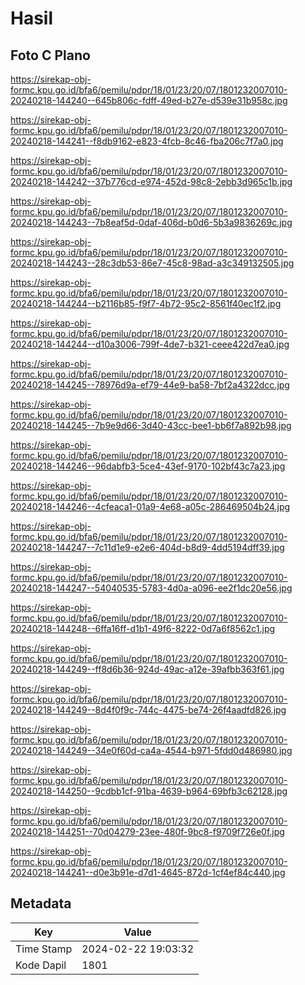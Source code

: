 # Hasil

## Foto C Plano

https://sirekap-obj-formc.kpu.go.id/bfa6/pemilu/pdpr/18/01/23/20/07/1801232007010-20240218-144240--645b806c-fdff-49ed-b27e-d539e31b958c.jpg

https://sirekap-obj-formc.kpu.go.id/bfa6/pemilu/pdpr/18/01/23/20/07/1801232007010-20240218-144241--f8db9162-e823-4fcb-8c46-fba206c7f7a0.jpg

https://sirekap-obj-formc.kpu.go.id/bfa6/pemilu/pdpr/18/01/23/20/07/1801232007010-20240218-144242--37b776cd-e974-452d-98c8-2ebb3d965c1b.jpg

https://sirekap-obj-formc.kpu.go.id/bfa6/pemilu/pdpr/18/01/23/20/07/1801232007010-20240218-144243--7b8eaf5d-0daf-406d-b0d6-5b3a9836269c.jpg

https://sirekap-obj-formc.kpu.go.id/bfa6/pemilu/pdpr/18/01/23/20/07/1801232007010-20240218-144243--28c3db53-86e7-45c8-98ad-a3c349132505.jpg

https://sirekap-obj-formc.kpu.go.id/bfa6/pemilu/pdpr/18/01/23/20/07/1801232007010-20240218-144244--b2116b85-f9f7-4b72-95c2-8561f40ec1f2.jpg

https://sirekap-obj-formc.kpu.go.id/bfa6/pemilu/pdpr/18/01/23/20/07/1801232007010-20240218-144244--d10a3006-799f-4de7-b321-ceee422d7ea0.jpg

https://sirekap-obj-formc.kpu.go.id/bfa6/pemilu/pdpr/18/01/23/20/07/1801232007010-20240218-144245--78976d9a-ef79-44e9-ba58-7bf2a4322dcc.jpg

https://sirekap-obj-formc.kpu.go.id/bfa6/pemilu/pdpr/18/01/23/20/07/1801232007010-20240218-144245--7b9e9d66-3d40-43cc-bee1-bb6f7a892b98.jpg

https://sirekap-obj-formc.kpu.go.id/bfa6/pemilu/pdpr/18/01/23/20/07/1801232007010-20240218-144246--96dabfb3-5ce4-43ef-9170-102bf43c7a23.jpg

https://sirekap-obj-formc.kpu.go.id/bfa6/pemilu/pdpr/18/01/23/20/07/1801232007010-20240218-144246--4cfeaca1-01a9-4e68-a05c-286469504b24.jpg

https://sirekap-obj-formc.kpu.go.id/bfa6/pemilu/pdpr/18/01/23/20/07/1801232007010-20240218-144247--7c11d1e9-e2e6-404d-b8d9-4dd5194dff39.jpg

https://sirekap-obj-formc.kpu.go.id/bfa6/pemilu/pdpr/18/01/23/20/07/1801232007010-20240218-144247--54040535-5783-4d0a-a096-ee2f1dc20e56.jpg

https://sirekap-obj-formc.kpu.go.id/bfa6/pemilu/pdpr/18/01/23/20/07/1801232007010-20240218-144248--6ffa16ff-d1b1-49f6-8222-0d7a6f8562c1.jpg

https://sirekap-obj-formc.kpu.go.id/bfa6/pemilu/pdpr/18/01/23/20/07/1801232007010-20240218-144249--ff8d6b36-924d-49ac-a12e-39afbb363f61.jpg

https://sirekap-obj-formc.kpu.go.id/bfa6/pemilu/pdpr/18/01/23/20/07/1801232007010-20240218-144249--8d4f0f9c-744c-4475-be74-26f4aadfd826.jpg

https://sirekap-obj-formc.kpu.go.id/bfa6/pemilu/pdpr/18/01/23/20/07/1801232007010-20240218-144249--34e0f60d-ca4a-4544-b971-5fdd0d486980.jpg

https://sirekap-obj-formc.kpu.go.id/bfa6/pemilu/pdpr/18/01/23/20/07/1801232007010-20240218-144250--9cdbb1cf-91ba-4639-b964-69bfb3c62128.jpg

https://sirekap-obj-formc.kpu.go.id/bfa6/pemilu/pdpr/18/01/23/20/07/1801232007010-20240218-144251--70d04279-23ee-480f-9bc8-f9709f726e0f.jpg

https://sirekap-obj-formc.kpu.go.id/bfa6/pemilu/pdpr/18/01/23/20/07/1801232007010-20240218-144241--d0e3b91e-d7d1-4645-872d-1cf4ef84c440.jpg


## Metadata

| Key        | Value               |
| ---------- | ------------------- |
| Time Stamp | 2024-02-22 19:03:32 |
| Kode Dapil | 1801                |



